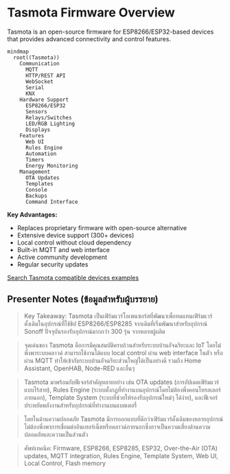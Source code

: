 # Tasmota Firmware Overview

Tasmota is an open-source firmware for ESP8266/ESP32-based devices that provides advanced connectivity and control features.

```mermaid
mindmap
  root((Tasmota))
    Communication
      MQTT
      HTTP/REST API
      WebSocket
      Serial
      KNX
    Hardware Support
      ESP8266/ESP32
      Sensors
      Relays/Switches
      LED/RGB Lighting
      Displays
    Features
      Web UI
      Rules Engine
      Automation
      Timers
      Energy Monitoring
    Management
      OTA Updates
      Templates
      Console
      Backups
      Command Interface
```

**Key Advantages:**
- Replaces proprietary firmware with open-source alternative
- Extensive device support (300+ devices)
- Local control without cloud dependency
- Built-in MQTT and web interface
- Active community development
- Regular security updates

[Search Tasmota compatible devices examples](https://www.google.com/search?q=Tasmota+compatible+devices+examples+projects)

## Presenter Notes (ข้อมูลสำหรับผู้บรรยาย)

> Key Takeaway: Tasmota เป็นเฟิร์มแวร์โอเพนซอร์สที่พัฒนาเพื่อทดแทนเฟิร์มแวร์ดั้งเดิมในอุปกรณ์ที่ใช้ชิป ESP8266/ESP8285 จากเดิมที่เริ่มพัฒนาสำหรับอุปกรณ์ Sonoff ปัจจุบันรองรับอุปกรณ์มากกว่า 300 รุ่น จากหลายผู้ผลิต

> จุดเด่นของ Tasmota คือการมีคุณสมบัติครบถ้วนสำหรับระบบบ้านอัจฉริยะและ IoT โดยไม่พึ่งพาระบบคลาวด์ สามารถใช้งานได้แบบ local control ผ่าน web interface ในตัว หรือผ่าน MQTT ทำให้เข้ากับระบบบ้านอัจฉริยะส่วนใหญ่ได้เป็นอย่างดี รวมถึง Home Assistant, OpenHAB, Node-RED และอื่นๆ

> Tasmota มาพร้อมกับฟีเจอร์สำคัญหลายอย่าง เช่น OTA updates (การอัปเดตเฟิร์มแวร์แบบไร้สาย), Rules Engine (ระบบตั้งกฎที่ทำงานบนอุปกรณ์โดยไม่ต้องพึ่งคอนโทรลเลอร์ภายนอก), Template System (ระบบที่ช่วยให้รองรับอุปกรณ์ใหม่ๆ ได้ง่าย), และฟีเจอร์ประหยัดพลังงานสำหรับอุปกรณ์ที่ทำงานบนแบตเตอรี่

> โดยในด้านความปลอดภัย Tasmota มีการออกแบบที่ดีกว่าเฟิร์มแวร์ดั้งเดิมของหลายอุปกรณ์ ไม่ต้องพึ่งพาการเชื่อมต่ออินเทอร์เน็ตหรือคลาวด์ภายนอกซึ่งอาจเป็นความเสี่ยงด้านความปลอดภัยและความเป็นส่วนตัว

> ศัพท์เทคนิค: Firmware, ESP8266, ESP8285, ESP32, Over-the-Air (OTA) updates, MQTT integration, Rules Engine, Template System, Web UI, Local Control, Flash memory
